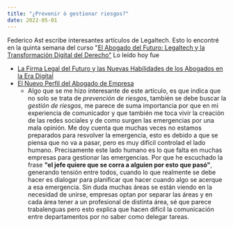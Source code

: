 ```yaml
---
title: "¿Prevenir ó gestionar riesgos?"
date: 2022-05-01
---
```


Federico Ast escribe interesantes artículos de Legaltech. Esto lo encontré en la quinta semana del curso "[El Abogado del Futuro: Legaltech y la Transformación Digital del Derecho"](https://www.coursera.org/learn/legaltech)
Lo leído hoy fue
- [La Firma Legal del Futuro y las Nuevas Habilidades de los Abogados en la Era Digital](https://medium.com/astec/la-firma-legal-del-futuro-y-las-nuevas-habilidades-de-los-abogados-en-la-era-digital-c0912bc5489d)
- [El Nuevo Perfil del Abogado de Empresa](https://medium.com/astec/el-nuevo-perfil-del-abogado-de-empresa-2b33d4b91fa9)
  - Algo que se me hizo interesante de este artículo, es que indica que no solo se trata de *prevención de riesgos*, también se debe buscar la *gestión de riesgos*, me parece de suma importancia por que en mi experiencia de comunicador y que también me toca vivir la creación de las redes sociales y de como surgen las emergencias por una mala opinión. Me doy cuenta que muchas veces no estamos preparados para resvolver la emergencia, esto es debido a que se piensa que no va a pasar, pero es muy difícil controlad el lado humano. Precisamente este lado humano es lo que falta en muchas empresas para gestionar las emergencias. Por que he escuchado la frase **"el jefe quiere que se corra a alguien por esto que pasó"**, generando tensión entre todos, cuando lo que realmente se debe hacer es dialogar para planificar que hacer cuando algo se acerque a esa emergencia. Sin duda muchas áreas se están viendo en la necesidad de unirse, empresas optan por separar las áreas y en cada área tener a un profesional de distinta área, sé que parece trabalenguas pero esto explica que hacen difícil la comunicación entre departamentos por no saber como delegar tareas.
